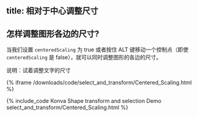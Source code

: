title: 相对于中心调整尺寸
---

## 怎样调整图形各边的尺寸?

当我们设置 `centeredScaling` 为 true 或者按住 ALT 键移动一个控制点（即使 `centeredScaling` 是 false），就可以同时调整图形的各边的尺寸。

说明：试着调整文字的尺寸

{% iframe /downloads/code/select_and_transform/Centered_Scaling.html %}

{% include_code Konva Shape transform and selection Demo select_and_transform/Centered_Scaling.html %}